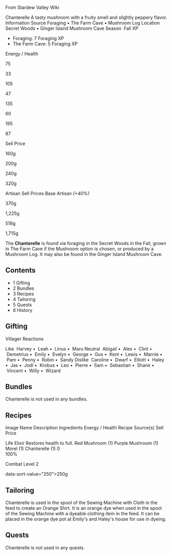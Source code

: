 From Stardew Valley Wiki

Chanterelle A tasty mushroom with a fruity smell and slightly peppery flavor. Information Source Foraging • The Farm Cave • Mushroom Log Location Secret Woods • Ginger Island Mushroom Cave Season  Fall XP

- Foraging: 7 Foraging XP
- The Farm Cave: 5 Foraging XP

Energy / Health

75

33

105

47

135

60

195

87

Sell Price

160g

200g

240g

320g

Artisan Sell Prices Base Artisan *(+40%)*

370g

1,225g

518g

1,715g

The **Chanterelle** is found via foraging in the Secret Woods in the Fall, grown in The Farm Cave if the Mushroom option is chosen, or produced by a Mushroom Log. It may also be found in the Ginger Island Mushroom Cave.

## Contents

- 1 Gifting
- 2 Bundles
- 3 Recipes
- 4 Tailoring
- 5 Quests
- 6 History

## Gifting

Villager Reactions

Like  Harvey •  Leah •  Linus •  Maru Neutral  Abigail •  Alex •  Clint •  Demetrius •  Emily •  Evelyn •  George •  Gus •  Kent •  Lewis •  Marnie •  Pam •  Penny •  Robin •  Sandy Dislike  Caroline •  Dwarf •  Elliott •  Haley •  Jas •  Jodi •  Krobus •  Leo •  Pierre •  Sam •  Sebastian •  Shane •  Vincent •  Willy •  Wizard

## Bundles

Chanterelle is not used in any bundles.

## Recipes

Image Name Description Ingredients Energy / Health Recipe Source(s) Sell Price

Life Elixir Restores health to full. Red Mushroom (1) Purple Mushroom (1) Morel (1) Chanterelle (1) 0  
100%

Combat Level 2

data-sort-value="250"&gt;250g

## Tailoring

Chanterelle is used in the spool of the Sewing Machine with Cloth in the feed to create an Orange Shirt. It is an orange dye when used in the spool of the Sewing Machine with a dyeable clothing item in the feed. It can be placed in the orange dye pot at Emily's and Haley's house for use in dyeing.

## Quests

Chanterelle is not used in any quests.